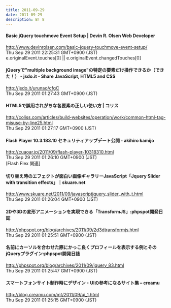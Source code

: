 ```yaml
---
title: 2011-09-29
date: 2011-09-29
description: B! 8
---
```


#### Basic jQuery touchmove Event Setup | Devin R. Olsen Web Developer
http://www.devinrolsen.com/basic-jquery-touchmove-event-setup/<br>
Thu Sep 29 2011 22:25:31 GMT+0900 (JST)<br>
e.originalEvent.touches[0] || e.originalEvent.changedTouches[0]


#### jQueryで"multiple background image"の特定の要素だけ操作できるか（できた！） - jsdo.it - Share JavaScript, HTML5 and CSS
http://jsdo.it/urunao/cfgC<br>
Thu Sep 29 2011 01:27:43 GMT+0900 (JST)<br>


####   HTML5で誤用されがちな各要素の正しい使い方 | コリス
http://coliss.com/articles/build-websites/operation/work/common-html-tag-misuse-by-line25.html<br>
Thu Sep 29 2011 01:27:17 GMT+0900 (JST)<br>


#### Flash Player 10.3.183.10 セキュリティアップデート公開 - akihiro kamijo
http://cuaoar.jp/2011/09/flash-player-10318310.html<br>
Thu Sep 29 2011 01:26:10 GMT+0900 (JST)<br>
[Flash Flex 関連]


#### 切り替え時のエフェクトが面白い画像ギャラリーJavaScript「Jquery Slider with transition effects」｜skuare.net
http://www.skuare.net/2011/09/javascriptjquery_slider_with_t.html<br>
Thu Sep 29 2011 01:26:04 GMT+0900 (JST)<br>


#### 2Dや3Dの変形アニメーションを実現できる「TransformJS」:phpspot開発日誌
http://phpspot.org/blog/archives/2011/09/2d3dtransformjs.html<br>
Thu Sep 29 2011 01:25:51 GMT+0900 (JST)<br>


#### 名前にカーソルを合わせた際にかっこ良くプロフィールを表示する例とそのjQueryプラグイン:phpspot開発日誌
http://phpspot.org/blog/archives/2011/09/jquery_83.html<br>
Thu Sep 29 2011 01:25:47 GMT+0900 (JST)<br>


#### スマートフォンサイト制作時にデザイン・UIの参考になるサイト集 – creamu
http://blog.creamu.com/mt/2011/09/ui_1.html<br>
Thu Sep 29 2011 01:25:15 GMT+0900 (JST)<br>


